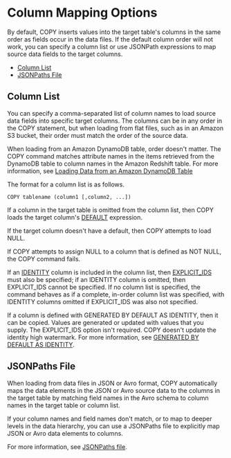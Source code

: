 # Column Mapping Options<a name="copy-parameters-column-mapping"></a>

By default, COPY inserts values into the target table's columns in the same order as fields occur in the data files\. If the default column order will not work, you can specify a column list or use JSONPath expressions to map source data fields to the target columns\. 
+ [Column List](#copy-column-list)
+ [JSONPaths File](#copy-column-mapping-jsonpaths)

## Column List<a name="copy-column-list"></a>

You can specify a comma\-separated list of column names to load source data fields into specific target columns\. The columns can be in any order in the COPY statement, but when loading from flat files, such as in an Amazon S3 bucket, their order must match the order of the source data\. 

When loading from an Amazon DynamoDB table, order doesn't matter\. The COPY command matches attribute names in the items retrieved from the DynamoDB table to column names in the Amazon Redshift table\. For more information, see [Loading Data from an Amazon DynamoDB Table](t_Loading-data-from-dynamodb.md)

 The format for a column list is as follows\.

```
COPY tablename (column1 [,column2, ...]) 
```

If a column in the target table is omitted from the column list, then COPY loads the target column's [DEFAULT](r_CREATE_TABLE_NEW.md#create-table-default) expression\.

If the target column doesn't have a default, then COPY attempts to load NULL\.

If COPY attempts to assign NULL to a column that is defined as NOT NULL, the COPY command fails\. 

If an [IDENTITY](r_CREATE_TABLE_NEW.md#identity-clause) column is included in the column list, then [EXPLICIT_IDS](copy-parameters-data-conversion.md#copy-explicit-ids) must also be specified; if an IDENTITY column is omitted, then EXPLICIT\_IDS cannot be specified\. If no column list is specified, the command behaves as if a complete, in\-order column list was specified, with IDENTITY columns omitted if EXPLICIT\_IDS was also not specified\.

If a column is defined with GENERATED BY DEFAULT AS IDENTITY, then it can be copied\. Values are generated or updated with values that you supply\. The EXPLICIT\_IDS option isn't required\. COPY doesn't update the identity high watermark\. For more information, see [GENERATED BY DEFAULT AS IDENTITY](r_CREATE_TABLE_NEW.md#identity-generated-bydefault-clause)\. 

## JSONPaths File<a name="copy-column-mapping-jsonpaths"></a>

When loading from data files in JSON or Avro format, COPY automatically maps the data elements in the JSON or Avro source data to the columns in the target table by matching field names in the Avro schema to column names in the target table or column list\.

If your column names and field names don't match, or to map to deeper levels in the data hierarchy, you can use a JSONPaths file to explicitly map JSON or Avro data elements to columns\. 

For more information, see [JSONPaths file](copy-parameters-data-format.md#copy-json-jsonpaths)\. 